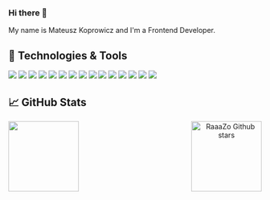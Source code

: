 ### Hi there 👋

My name is Mateusz Koprowicz and I'm a Frontend Developer.

## 🔧 Technologies & Tools

![](https://img.shields.io/badge/OS-Macos-informational?style=flat&logo=macos&logoColor=white&color=2bbc8a)
![](https://img.shields.io/badge/Editor-VS_Code-informational?style=flat&logo=Visual-Studio-Code&logoColor=white&color=2bbc8a)
![](https://img.shields.io/badge/Code-JavaScript-informational?style=flat&logo=JavaScript&logoColor=white&color=2bbc8a)
![](https://img.shields.io/badge/Code-Typescript-informational?style=flat&logo=Typescript&logoColor=white&color=2bbc8a)
![](https://img.shields.io/badge/Code-React-informational?style=flat&logo=React&logoColor=white&color=2bbc8a)
![](https://img.shields.io/badge/Code-Nodejs-informational?style=flat&logo=Node.js&logoColor=white&color=2bbc8a)
![](https://img.shields.io/badge/DataBase-MongoDB-informational?style=flat&logo=MongoDB&logoColor=white&color=2bbc8a)
![](https://img.shields.io/badge/Tools-Redux-informational?style=flat&logo=Redux&logoColor=white&color=2bbc8a)
![](https://img.shields.io/badge/Tools-Jest-informational?style=flat&logo=Jest&logoColor=white&color=2bbc8a)
![](https://img.shields.io/badge/Tools-RTL-informational?style=flat&logoColor=white&color=2bbc8a)
![](https://img.shields.io/badge/Tools-Git-informational?style=flat&logo=Git&logoColor=white&color=2bbc8a)
![](https://img.shields.io/badge/Tools-Sass-informational?style=flat&logo=Sass&logoColor=white&color=2bbc8a)
![](https://img.shields.io/badge/Tools-Figma-informational?style=flat&logo=Figma&logoColor=white&color=2bbc8a)
![](https://img.shields.io/badge/Tools-Material_UI-informational?style=flat&logo=Material-UI&logoColor=white&color=2bbc8a)
![](https://img.shields.io/badge/Tools-Bootstrap-informational?style=flat&logo=Bootstrap&logoColor=white&color=2bbc8a)

## &#x1f4c8; GitHub Stats


<p align="center">
<a href="https://github.com/RaaaZo/RaaZo">
  <img height="140em" align="left" src="https://github-readme-stats.vercel.app/api/top-langs/?username=RaaaZo&langs_count=4&layout=compact&title_color=ffffff&text_color=c9cacc&icon_color=2bbc8a&bg_color=1d1f21" />
  <img height="140em" align="right" src="https://github-readme-stats.vercel.app/api?username=RaaaZo&show_icons=true&line_height=27&count_private=true&hide=stars,contribs&title_color=ffffff&text_color=c9cacc&icon_color=2bbc8a&bg_color=1d1f21" alt="RaaaZo Github stars" />
</a>
</p>
